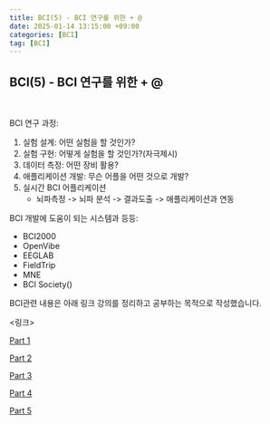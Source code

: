 ```yaml
---
title: BCI(5) - BCI 연구를 위한 + @
date: 2025-01-14 13:15:00 +09:00
categories: [BCI]
tag: [BCI]
---
```


## BCI(5) - BCI 연구를 위한 + @
<br>

BCI 연구 과정:<br>

1. 실험 설계: 어떤 실험을 할 것인가?
2. 실험 구현: 어떻게 실험을 할 것인가?(자극제시)
3. 데이터 측정: 어떤 장비 활용?
4. 애플리케이션 개발: 무슨 어플을 어떤 것으로 개발?
5. 실시간 BCI 어플리케이션  
    - 뇌파측정 -> 뇌파 분석 -> 결과도출 -> 애플리케이션과 연동

BCI 개발에 도움이 되는 시스템과 등등:
- BCI2000
- OpenVibe
- EEGLAB
- FieldTrip
- MNE
- BCI Society()



BCI관련 내용은 아래 링크 강의를 정리하고 공부하는 목적으로 작성했습니다.<br>

<링크>

[Part 1](https://www.youtube.com/watch?v=M7qbLqoNi1c)

[Part 2](https://www.youtube.com/watch?v=DPUWqpgk3M0&t=0s)

[Part 3](https://www.youtube.com/watch?v=RHk00p01uro&t=0s)

[Part 4](https://www.youtube.com/watch?v=yvwsB-6rewc&t=0s)

[Part 5](https://www.youtube.com/watch?v=FHMFZrK765w&t=0s)

